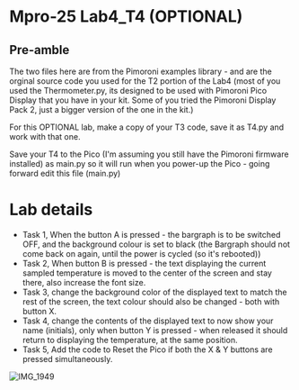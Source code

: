 # **Mpro-25 Lab4_T4 (OPTIONAL)**

## Pre-amble

The two files here are from the Pimoroni examples library - and are the orginal source code you used for the T2 portion of the Lab4 (most of you used the Thermometer.py, its designed to be used with Pimoroni Pico Display that you have in your kit. Some of you tried the Pimoroni Display Pack 2, just a bigger version of the one in the kit.)

For this OPTIONAL lab, make a copy of your T3 code, save it as T4.py and work with that one.

Save your T4 to the Pico (I'm assuming you still have the Pimoroni firmware installed) as main.py so it will run when you power-up the Pico - going forward edit this file (main.py)


# **Lab details**

- Task 1, When the button A is pressed - the bargraph is to be switched OFF, and the background colour is set to black (the Bargraph should not come back on again, until the power is cycled (so it's rebooted))
- Task 2, When button B is pressed - the text displaying the current sampled temperature is moved to the center of the screen and stay there, also increase the font size.
- Task 3, change the background color of the displayed text to match the rest of the screen, the text colour should also be changed - both with button X.
- Task 4, change the contents of the displayed text to now show your name (initials), only when button Y is pressed - when released it should return to displaying the temperature, at the same position.
- Task 5, Add the code to Reset the Pico if both the X & Y buttons are pressed simultaneously.



   
![IMG_1949](https://github.com/user-attachments/assets/05674880-b7d7-400c-afd7-53d06ccabe3c)

